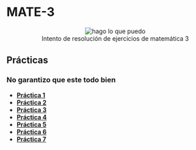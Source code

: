 # MATE-3
 <p align="center">
  <img src= "https://media.tenor.com/Vd-hE4bIEU8AAAAj/amicat1-math.gif" alt = "hago lo que puedo"/>
  <br>Intento de resolución de ejercicios de matemática 3 </br>
</p>

## Prácticas
### No garantizo que este todo bien
* [**Práctica 1**](https://github.com/agusrnfr/MATE-3/tree/main/Practicas/Resoluciones/Practica1)
* [**Práctica 2**](https://github.com/agusrnfr/MATE-3/tree/main/Practicas/Resoluciones/Practica2)
* [**Práctica 3**](https://github.com/agusrnfr/MATE-3/tree/main/Practicas/Resoluciones/Practica3)
* [**Práctica 4**](https://github.com/agusrnfr/MATE-3/tree/main/Practicas/Resoluciones/Practica4)
* [**Práctica 5**](https://github.com/agusrnfr/MATE-3/tree/main/Practicas/Resoluciones/Practica5)
* [**Práctica 6**](https://github.com/agusrnfr/MATE-3/tree/main/Practicas/Resoluciones/Practica6)
* [**Práctica 7**](https://github.com/agusrnfr/MATE-3/tree/main/Practicas/Resoluciones/Practica7)
